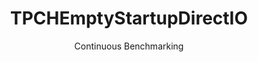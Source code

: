 ---
layout: default
title: TPCHEmptyStartupDirectIO
subtitle: Continuous Benchmarking
selected: Startup
expanded: Benchmarking
benchmark: /individual_results/TPCHEmptyStartupDirectIO.html
---